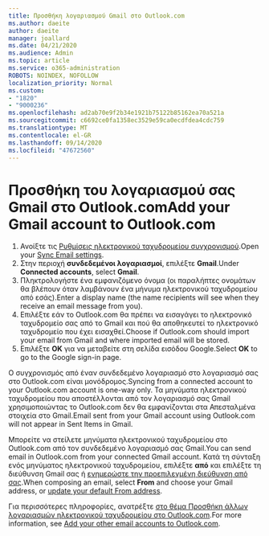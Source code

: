 ```yaml
---
title: Προσθήκη λογαριασμού Gmail στο Outlook.com
ms.author: daeite
author: daeite
manager: joallard
ms.date: 04/21/2020
ms.audience: Admin
ms.topic: article
ms.service: o365-administration
ROBOTS: NOINDEX, NOFOLLOW
localization_priority: Normal
ms.custom:
- "1820"
- "9000236"
ms.openlocfilehash: ad2ab70e9f2b34e1921b75122b85162ea70a521a
ms.sourcegitcommit: c6692ce0fa1358ec3529e59ca0ecdfdea4cdc759
ms.translationtype: MT
ms.contentlocale: el-GR
ms.lasthandoff: 09/14/2020
ms.locfileid: "47672560"
---
```

# <a name="add-your-gmail-account-to-outlookcom"></a><span data-ttu-id="7dc3a-102">Προσθήκη του λογαριασμού σας Gmail στο Outlook.com</span><span class="sxs-lookup"><span data-stu-id="7dc3a-102">Add your Gmail account to Outlook.com</span></span>

1. <span data-ttu-id="7dc3a-103">Ανοίξτε τις [Ρυθμίσεις ηλεκτρονικού ταχυδρομείου συγχρονισμού](https://go.microsoft.com/fwlink/?linkid=875264).</span><span class="sxs-lookup"><span data-stu-id="7dc3a-103">Open your [Sync Email settings](https://go.microsoft.com/fwlink/?linkid=875264).</span></span>
2. <span data-ttu-id="7dc3a-104">Στην περιοχή **συνδεδεμένοι λογαριασμοί**, επιλέξτε **Gmail**.</span><span class="sxs-lookup"><span data-stu-id="7dc3a-104">Under **Connected accounts**, select **Gmail**.</span></span>
3. <span data-ttu-id="7dc3a-105">Πληκτρολογήστε ένα εμφανιζόμενο όνομα (οι παραλήπτες ονομάτων θα βλέπουν όταν λαμβάνουν ένα μήνυμα ηλεκτρονικού ταχυδρομείου από εσάς).</span><span class="sxs-lookup"><span data-stu-id="7dc3a-105">Enter a display name (the name recipients will see when they receive an email message from you).</span></span>
4. <span data-ttu-id="7dc3a-106">Επιλέξτε εάν το Outlook.com θα πρέπει να εισαγάγει το ηλεκτρονικό ταχυδρομείο σας από το Gmail και πού θα αποθηκευτεί το ηλεκτρονικό ταχυδρομείο που έχει εισαχθεί.</span><span class="sxs-lookup"><span data-stu-id="7dc3a-106">Choose if Outlook.com should import your email from Gmail and where imported email will be stored.</span></span>
5. <span data-ttu-id="7dc3a-107">Επιλέξτε **OK** για να μεταβείτε στη σελίδα εισόδου Google.</span><span class="sxs-lookup"><span data-stu-id="7dc3a-107">Select **OK** to go to the Google sign-in page.</span></span>

<span data-ttu-id="7dc3a-108">Ο συγχρονισμός από έναν συνδεδεμένο λογαριασμό στο λογαριασμό σας στο Outlook.com είναι μονόδρομος.</span><span class="sxs-lookup"><span data-stu-id="7dc3a-108">Syncing from a connected account to your Outlook.com account is one-way only.</span></span> <span data-ttu-id="7dc3a-109">Τα μηνύματα ηλεκτρονικού ταχυδρομείου που αποστέλλονται από τον λογαριασμό σας Gmail χρησιμοποιώντας το Outlook.com δεν θα εμφανίζονται στα Απεσταλμένα στοιχεία στο Gmail.</span><span class="sxs-lookup"><span data-stu-id="7dc3a-109">Email sent from your Gmail account using Outlook.com will not appear in Sent Items in Gmail.</span></span>

<span data-ttu-id="7dc3a-110">Μπορείτε να στείλετε μηνύματα ηλεκτρονικού ταχυδρομείου στο Outlook.com από τον συνδεδεμένο λογαριασμό σας Gmail.</span><span class="sxs-lookup"><span data-stu-id="7dc3a-110">You can send email in Outlook.com from your connected Gmail account.</span></span> <span data-ttu-id="7dc3a-111">Κατά τη σύνταξη ενός μηνύματος ηλεκτρονικού ταχυδρομείου, επιλέξτε **από** και επιλέξτε τη διεύθυνση Gmail σας ή [ενημερώστε την προεπιλεγμένη διεύθυνση από σας](https://go.microsoft.com/fwlink/?linkid=875264).</span><span class="sxs-lookup"><span data-stu-id="7dc3a-111">When composing an email, select **From** and choose your Gmail address, or [update your default From address](https://go.microsoft.com/fwlink/?linkid=875264).</span></span>

<span data-ttu-id="7dc3a-112">Για περισσότερες πληροφορίες, ανατρέξτε [στο θέμα Προσθήκη άλλων λογαριασμών ηλεκτρονικού ταχυδρομείου στο Outlook.com](https://support.office.com/article/c5224df4-5885-4e79-91ba-523aa743f0ba?wt.mc_id=Office_Outlook_com_Alchemy).</span><span class="sxs-lookup"><span data-stu-id="7dc3a-112">For more information, see [Add your other email accounts to Outlook.com](https://support.office.com/article/c5224df4-5885-4e79-91ba-523aa743f0ba?wt.mc_id=Office_Outlook_com_Alchemy).</span></span>
